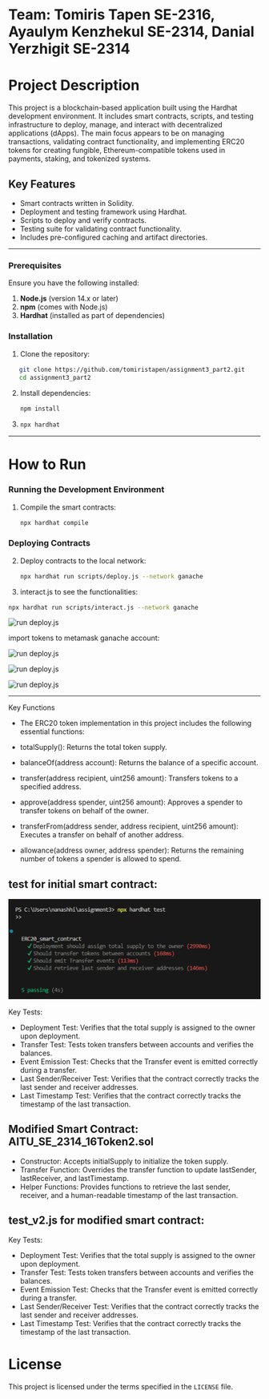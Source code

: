 # Team: Tomiris Tapen SE-2316, Ayaulym Kenzhekul SE-2314, Danial Yerzhigit SE-2314
# Project Description

This project is a blockchain-based application built using the Hardhat development environment. It includes smart contracts, scripts, and testing infrastructure to deploy, manage, and interact with decentralized applications (dApps). The main focus appears to be on managing transactions, validating contract functionality, and implementing ERC20 tokens for creating fungible, Ethereum-compatible tokens used in payments, staking, and tokenized systems.

## Key Features
- Smart contracts written in Solidity.
- Deployment and testing framework using Hardhat.
- Scripts to deploy and verify contracts.
- Testing suite for validating contract functionality.
- Includes pre-configured caching and artifact directories.
---
### Prerequisites
Ensure you have the following installed:
1. **Node.js** (version 14.x or later)
2. **npm** (comes with Node.js)
3. **Hardhat** (installed as part of dependencies)

### Installation
1. Clone the repository:
```bash
   git clone https://github.com/tomiristapen/assignment3_part2.git
   cd assignment3_part2
   ```
2. Install dependencies:
   ```bash
   npm install
   ```

3.
   ```bash
   npx hardhat
   ``` 
---

# How to Run

### Running the Development Environment
1. Compile the smart contracts:
   ```bash
   npx hardhat compile
   ```
### Deploying Contracts
2. Deploy contracts to the local network:
   ```bash
   npx hardhat run scripts/deploy.js --network ganache
   ```

3. interact.js to see the functionalities:
  ```bash
  npx hardhat run scripts/interact.js --network ganache
  ```
  
![run deploy.js](images/imagedepint.png)

import tokens to metamask ganache account:

![run deploy.js](images/image1.png)

![run deploy.js](images/image3.png)

![run deploy.js](images/image301.png)

---
Key Functions

- The ERC20 token implementation in this project includes the following essential functions:

- totalSupply(): Returns the total token supply.

- balanceOf(address account): Returns the balance of a specific account.

- transfer(address recipient, uint256 amount): Transfers tokens to a specified address.

- approve(address spender, uint256 amount): Approves a spender to transfer tokens on behalf of the owner.

- transferFrom(address sender, address recipient, uint256 amount): Executes a transfer on behalf of another address.

- allowance(address owner, address spender): Returns the remaining number of tokens a spender is allowed to spend.

**test for initial smart contract:**
---
![run deploy.js](images/image.png)


Key Tests:

- Deployment Test: Verifies that the total supply is assigned to the owner upon deployment.
- Transfer Test: Tests token transfers between accounts and verifies the balances.
- Event Emission Test: Checks that the Transfer event is emitted correctly during a transfer.
- Last Sender/Receiver Test: Verifies that the contract correctly tracks the last sender and receiver addresses.
- Last Timestamp Test: Verifies that the contract correctly tracks the timestamp of the last transaction.


**Modified Smart Contract: AITU_SE_2314_16Token2.sol**
---

- Constructor: Accepts initialSupply to initialize the token supply.
- Transfer Function: Overrides the transfer function to update lastSender, lastReceiver, and lastTimestamp.
- Helper Functions: Provides functions to retrieve the last sender, receiver, and a human-readable timestamp of the last transaction.

**test_v2.js for modified smart contract:**
---
Key Tests:

- Deployment Test: Verifies that the total supply is assigned to the owner upon deployment.
- Transfer Test: Tests token transfers between accounts and verifies the balances.
- Event Emission Test: Checks that the Transfer event is emitted correctly during a transfer.
- Last Sender/Receiver Test: Verifies that the contract correctly tracks the last sender and receiver addresses.
- Last Timestamp Test: Verifies that the contract correctly tracks the timestamp of the last transaction.

# License
This project is licensed under the terms specified in the `LICENSE` file.
